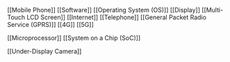 [[Mobile Phone]]
[[Software]]
[[Operating System (OS)]]
[[Display]]
[[Multi-Touch LCD Screen]]
[[Internet]]
[[Telephone]]
[[General Packet Radio Service (GPRS)]]
[[4G]]
[[5G]]

[[Microprocessor]]
[[System on a Chip (SoC)]]


[[Under-Display Camera]]